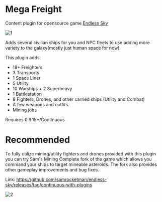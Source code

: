 # Mega Freight
 Content plugin for opensource game [Endless Sky](https://github.com/endless-sky/endless-sky)

![1](https://user-images.githubusercontent.com/19187937/176770486-96d0ba66-0464-4557-ab3b-ef5c43d44505.PNG)

Adds several civilian ships for you and NPC fleets to use adding more variety to the galaxy(mostly just human space for now).

This plugin adds:

* 18+ Freighters
* 3 Transports
* 1 Space Liner
* 5 Utility
* 10 Warships + 2 Superheavy
* 1 Battlestation
* 8 Fighters, Drones, and other carried ships (Utility and Combat)
* A few weapons and outfits.
* Mining jobs

Requires 0.9.15+/Continuous

# Recommended 

To fully utilize mining/utility fighters and drones provided with this plugin you can try Sam's Mining Complete fork of the game which allows you command your ships to target mineable asteroids. The fork also provides other gameplay improvements and bug fixes.

Link: https://github.com/samrocketman/endless-sky/releases/tag/continuous-with-plugins


![2](https://user-images.githubusercontent.com/19187937/176770705-7a44249e-8a44-42a1-8692-e3da8afa46e7.PNG)
